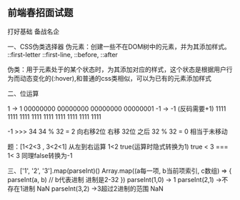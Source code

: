 ## 前端春招面试题
打好基础 备战名企

一、CSS伪类选择器
伪元素：创建一些不在DOM树中的元素，并为其添加样式。
::first-letter ::first-line, ::before, ::after

伪类：用于元素处于的某个状态时，为其添加对应的样式，这个状态是根据用户行为而动态变化的(:hover),和普通的css类相似，可以为已有的元素添加样式

二、位运算

1 -> 1 00000000 00000000 00000000 00000001
-1 -> -1 (反码需要+1) 1111 1111 1111 1111 1111 1111 1111 1111 1111

-1 >>> 34  34 % 32 = 2  向右移2位
右移 32位 之后 32 % 32 = 0 相当于未移动

题：[1<2<3 , 3<2<1]
从左到右运算 1<2 true(运算时隐式转换为1)
true < 3 === 1< 3 
同理false转换为-1

三、['1', '2', '3'].map(parseInt)()
Array.map((a每一项, b当前项索引, c数组) => {
  parseInt(a, b) // b代表进制 进制是2-32
})
parseInt(1,0) -> 1
parseInt(2,1) ->不存在1进制 NaN
parseInt(3,2) ->3超过2进制的范围 NaN